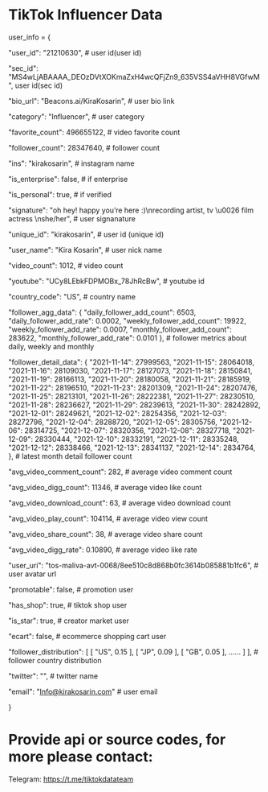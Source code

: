 # TikTok Influencer Data
user_info = {  

  "user_id": "21210630",   # user id(user id)

  "sec_id": "MS4wLjABAAAA_DEOzDVtXOKmaZxH4wcQFjZn9_635VSS4aVHH8VGfwM",  user id(sec id)

  "bio_url": "Beacons.ai/KiraKosarin",  # user bio link 

  "category": "Influencer",     # user category  

  "favorite_count": 496655122,  # video favorite count  

  "follower_count": 28347640,   # follower count  

  "ins": "kirakosarin",         # instagram name  

  "is_enterprise": false,       # if enterprise  


  "is_personal": true,          # if verified  

  "signature": "oh hey! happy you’re here :)\nrecording artist, tv \u0026 film actress \nshe/her", # user signanature 

  "unique_id": "kirakosarin",   # user id (unique id)  

  "user_name": "Kira Kosarin",  # user nick name

  "video_count": 1012,          # video count

  "youtube": "UCy8LEbkFDPMOBx_78JhRcBw", # youtube id 

  "country_code": "US",         # country name   

  "follower_agg_data": {
    "daily_follower_add_count": 6503,
    "daily_follower_add_rate": 0.0002,
    "weekly_follower_add_count": 19922,
    "weekly_follower_add_rate": 0.0007,
    "monthly_follower_add_count": 283622,
    "monthly_follower_add_rate": 0.0101
  },    # follower metrics about daily, weekly and monthly 
  
  "follower_detail_data": {
    "2021-11-14": 27999563,
    "2021-11-15": 28064018,
    "2021-11-16": 28109030,
    "2021-11-17": 28127073,
    "2021-11-18": 28150841,
    "2021-11-19": 28166113,
    "2021-11-20": 28180058,
    "2021-11-21": 28185919,
    "2021-11-22": 28196510,
    "2021-11-23": 28201309,
    "2021-11-24": 28207476,
    "2021-11-25": 28213101,
    "2021-11-26": 28222381,
    "2021-11-27": 28230510,
    "2021-11-28": 28236627,
    "2021-11-29": 28239613,
    "2021-11-30": 28242892,
    "2021-12-01": 28249621,
    "2021-12-02": 28254356,
    "2021-12-03": 28272796,
    "2021-12-04": 28288720,
    "2021-12-05": 28305756,
    "2021-12-06": 28314725,
    "2021-12-07": 28320356,
    "2021-12-08": 28327718,
    "2021-12-09": 28330444,
    "2021-12-10": 28332191,
    "2021-12-11": 28335248,
    "2021-12-12": 28338466,
    "2021-12-13": 28341137,
    "2021-12-14": 2834764,
  },    #  latest month detail follower count 
    
  "avg_video_comment_count": 282,   # average video comment count  

  "avg_video_digg_count": 11346,    # average video like count  

  "avg_video_download_count": 63,   # average video download count  

  "avg_video_play_count": 104114,   # average video view count  

  "avg_video_share_count": 38,      # average video share count  

  "avg_video_digg_rate": 0.10890,   # average video like rate  

  "user_uri": "tos-maliva-avt-0068/8ee510c8d868b0fc3614b085881b1fc6",   # user avatar url

  "promotable": false,              # promotion user  

  "has_shop": true,                 # tiktok shop user

  "is_star": true,                  # creator market user

  "ecart": false,                   # ecommerce shopping cart user

  "follower_distribution": [
    [
      "US",
      0.15
    ],
    [
      "JP",
      0.09
    ],
    [
      "GB",
      0.05
    ],
    ......
    ]
  ],        # follower country distribution  

  "twitter": "",        # twitter name  

  "email": "Info@kirakosarin.com"   # user email  

}


# Provide api or source codes, for more please contact:
Telegram: https://t.me/tiktokdatateam  
